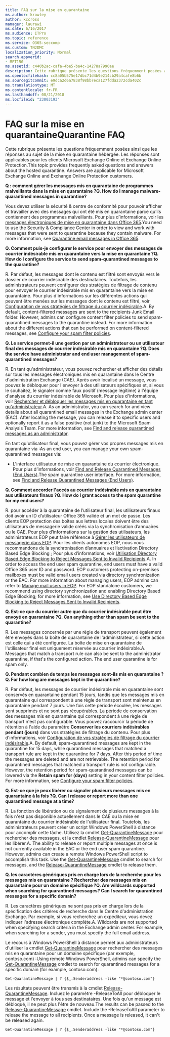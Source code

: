 ```yaml
---
title: FAQ sur la mise en quarantaine
ms.author: krowley
author: kccross
manager: laurawi
ms.date: 6/16/2017
ms.audience: ITPro
ms.topic: reference
ms.service: O365-seccomp
ms.custom: TN2DMC
localization_priority: Normal
search.appverid:
- MET150
ms.assetid: c440b2ac-cafa-4be5-ba4c-14278a7990ae
description: Cette rubrique présente les questions fréquemment posées ainsi que les réponses au sujet de la mise en quarantaine hébergée.
ms.openlocfilehash: cc8a05b575e17dbc71d4b9e214cb29a4cafe8b6b
ms.sourcegitcommit: e9dca2d6a7838f98bb7eca127fdda2372cda402c
ms.translationtype: MT
ms.contentlocale: fr-FR
ms.lasthandoff: 08/21/2018
ms.locfileid: "23003193"
---
```

# <a name="quarantine-faq"></a><span data-ttu-id="a4c4c-103">FAQ sur la mise en quarantaine</span><span class="sxs-lookup"><span data-stu-id="a4c4c-103">Quarantine FAQ</span></span>

<span data-ttu-id="a4c4c-p101">Cette rubrique présente les questions fréquemment posées ainsi que les réponses au sujet de la mise en quarantaine hébergée. Les réponses sont applicables pour les clients Microsoft Exchange Online et Exchange Online Protection.</span><span class="sxs-lookup"><span data-stu-id="a4c4c-p101">This topic provides frequently asked questions and answers about the hosted quarantine. Answers are applicable for Microsoft Exchange Online and Exchange Online Protection customers.</span></span>
  
 <span data-ttu-id="a4c4c-106">**Q : comment gérer les messages mis en quarantaine de programmes malveillants dans la mise en quarantaine ?**</span><span class="sxs-lookup"><span data-stu-id="a4c4c-106">**Q. How do I manage malware-quarantined messages in quarantine?**</span></span>
  
<span data-ttu-id="a4c4c-p102">Vous devez utiliser la sécurité &amp; centre de conformité pour pouvoir afficher et travailler avec des messages qui ont été mis en quarantaine parce qu’ils contiennent des programmes malveillants. Pour plus d’informations, voir les [messages électroniques de mise en quarantaine dans Office 365](https://support.office.com/article/Quarantine-email-messages-in-Office-365-4c234874-015e-4768-8495-98fcccfc639b).</span><span class="sxs-lookup"><span data-stu-id="a4c4c-p102">You need to use the Security &amp; Compliance Center in order to view and work with messages that were sent to quarantine because they contain malware. For more information, see [Quarantine email messages in Office 365](https://support.office.com/article/Quarantine-email-messages-in-Office-365-4c234874-015e-4768-8495-98fcccfc639b).</span></span>
  
 <span data-ttu-id="a4c4c-109">**Q. Comment puis-je configurer le service pour envoyer des messages de courrier indésirable mis en quarantaine vers la mise en quarantaine ?**</span><span class="sxs-lookup"><span data-stu-id="a4c4c-109">**Q. How do I configure the service to send spam-quarantined messages to the quarantine?**</span></span>
  
<span data-ttu-id="a4c4c-p103">R. Par défaut, les messages dont le contenu est filtré sont envoyés vers le dossier de courrier indésirable des destinataires. Toutefois, les administrateurs peuvent configurer des stratégies de filtrage de contenu pour envoyer le courrier indésirable mis en quarantaine vers la mise en quarantaine. Pour plus d'informations sur les différentes actions qui peuvent être menées sur les messages dont le contenu est filtré, voir [Configuration de vos stratégies de filtrage du courrier indésirable](configure-your-spam-filter-policies.md).</span><span class="sxs-lookup"><span data-stu-id="a4c4c-p103">A. By default, content-filtered messages are sent to the recipients Junk Email folder. However, admins can configure content filter policies to send spam-quarantined messages to the quarantine instead. For more information about the different actions that can be performed on content-filtered messages, see [Configure your spam filter policies](configure-your-spam-filter-policies.md).</span></span>
  
 <span data-ttu-id="a4c4c-114">**Q. Le service permet-il une gestion par un administrateur ou un utilisateur final des messages de courrier indésirable mis en quarantaine ?**</span><span class="sxs-lookup"><span data-stu-id="a4c4c-114">**Q. Does the service have administrator and end user management of spam-quarantined messages?**</span></span>
  
<span data-ttu-id="a4c4c-p104">R. En tant qu'administrateur, vous pouvez rechercher et afficher des détails sur tous les messages électroniques mis en quarantaine dans le Centre d'administration Exchange (CAE). Après avoir localisé un message, vous pouvez le débloquer pour l'envoyer à des utilisateurs spécifiques et, si vous le souhaitez, le signaler comme faux positif (message légitime) à l'équipe d'analyse du courrier indésirable de Microsoft. Pour plus d'informations, voir [Rechercher et débloquer les messages mis en quarantaine en tant qu'administrateur](find-and-release-quarantined-messages-as-an-administrator.md).</span><span class="sxs-lookup"><span data-stu-id="a4c4c-p104">A. As an administrator, you can search for and view details about all quarantined email messages in the Exchange admin center (EAC). After locating the message, you can release it to specific users and optionally report it as a false positive (not junk) to the Microsoft Spam Analysis Team. For more information, see [Find and release quarantined messages as an administrator](find-and-release-quarantined-messages-as-an-administrator.md).</span></span>
  
<span data-ttu-id="a4c4c-119">En tant qu'utilisateur final, vous pouvez gérer vos propres messages mis en quarantaine via :</span><span class="sxs-lookup"><span data-stu-id="a4c4c-119">As an end user, you can manage your own spam-quarantined messages via:</span></span> 
  
- <span data-ttu-id="a4c4c-p105">L'interface utilisateur de mise en quarantaine du courrier électronique. Pour plus d’informations, voir [Find and Release Quarantined Messages (End Users)](http://technet.microsoft.com/library/e439b560-827a-4807-abd3-6b861c1ff786.aspx).</span><span class="sxs-lookup"><span data-stu-id="a4c4c-p105">The spam quarantine user interface. For more information, see [Find and Release Quarantined Messages (End Users)](http://technet.microsoft.com/library/e439b560-827a-4807-abd3-6b861c1ff786.aspx).</span></span>
        
 <span data-ttu-id="a4c4c-122">**Q. Comment accorder l'accès au courrier indésirable mis en quarantaine aux utilisateurs finaux ?**</span><span class="sxs-lookup"><span data-stu-id="a4c4c-122">**Q. How do I grant access to the spam quarantine for my end users?**</span></span>
  
<span data-ttu-id="a4c4c-p106">R. pour accéder à la quarantaine de l’utilisateur final, les utilisateurs finaux doit avoir un ID d’utilisateur Office 365 valide et un mot de passe. Les clients EOP protection des boîtes aux lettres locales doivent être des utilisateurs de messagerie valide créés via la synchronisation d’annuaires ou le CAE. Pour plus d’informations sur la gestion des utilisateurs, les administrateurs EOP peut faire référence à [Gérer les utilisateurs de messagerie dans EOP](eop/manage-mail-users-in-eop.md). Pour les clients autonomes EOP, nous vous recommandons de la synchronisation d’annuaires et l’activation Directory Based Edge Blocking ; Pour plus d’informations, voir [Utilisation Directory Based Edge Blocking to Reject Messages Sent to Invalid Recipients](http://technet.microsoft.com/library/ca7b7416-92ed-40ad-abdb-695be46ea2e4.aspx).</span><span class="sxs-lookup"><span data-stu-id="a4c4c-p106">A. In order to access the end user spam quarantine, end users must have a valid Office 365 user ID and password. EOP customers protecting on-premises mailboxes must be valid email users created via directory synchronization or the EAC. For more information about managing users, EOP admins can refer to [Manage mail users in EOP](eop/manage-mail-users-in-eop.md). For EOP standalone customers, we recommend using directory synchronization and enabling Directory Based Edge Blocking; for more information, see [Use Directory Based Edge Blocking to Reject Messages Sent to Invalid Recipients](http://technet.microsoft.com/library/ca7b7416-92ed-40ad-abdb-695be46ea2e4.aspx).</span></span>
  
 <span data-ttu-id="a4c4c-128">**Q. Est-ce que du courrier autre que du courrier indésirable peut être envoyé en quarantaine ?**</span><span class="sxs-lookup"><span data-stu-id="a4c4c-128">**Q. Can anything other than spam be sent to the quarantine?**</span></span>
  
<span data-ttu-id="a4c4c-p107">R. Les messages concernés par une règle de transport peuvent également être envoyés dans la boîte de quarantaine de l'administrateur, si cette action est celle qui a été configurée. La boîte de mise en quarantaine de l'utilisateur final est uniquement réservée au courrier indésirable.</span><span class="sxs-lookup"><span data-stu-id="a4c4c-p107">A. Messages that match a transport rule can also be sent to the administrator quarantine, if that's the configured action. The end user quarantine is for spam only.</span></span>
  
 <span data-ttu-id="a4c4c-132">**Q. Pendant combien de temps les messages sont-ils mis en quarantaine ?**</span><span class="sxs-lookup"><span data-stu-id="a4c4c-132">**Q. For how long are messages kept in the quarantine?**</span></span>
  
<span data-ttu-id="a4c4c-p108">R. Par défaut, les messages de courrier indésirable mis en quarantaine sont conservés en quarantaine pendant 15 jours, tandis que les messages mis en quarantaine qui correspondent à une règle de transport sont maintenus en quarantaine pendant 7 jours. Une fois cette période écoulée, les messages sont supprimés et ne sont pas récupérables. La période de conservation des messages mis en quarantaine qui correspondent à une règle de transport n'est pas configurable. Vous pouvez raccourcir la période de rétention à l'aide du paramètre **Conserver les courriers indésirables pendant (jours)** dans vos stratégies de filtrage du contenu. Pour plus d'informations, voir [Configuration de vos stratégies de filtrage du courrier indésirable](configure-your-spam-filter-policies.md).</span><span class="sxs-lookup"><span data-stu-id="a4c4c-p108">A. By default, spam-quarantined messages are kept in the quarantine for 15 days, while quarantined messages that matched a transport rule are kept in the quarantine for 7 days. After this period of time the messages are deleted and are not retrievable. The retention period for quarantined messages that matched a transport rule is not configurable. However, the retention period for spam-quarantined messages can be lowered via the **Retain spam for (days)** setting in your content filter policies. For more information, see [Configure your spam filter policies](configure-your-spam-filter-policies.md).</span></span>
  
 <span data-ttu-id="a4c4c-139">**Q. Est-ce que je peux libérer ou signaler plusieurs messages mis en quarantaine à la fois ?**</span><span class="sxs-lookup"><span data-stu-id="a4c4c-139">**Q. Can I release or report more than one quarantined message at a time?**</span></span>
  
<span data-ttu-id="a4c4c-p109">R. La fonction de libération ou de signalement de plusieurs messages à la fois n'est pas disponible actuellement dans le CAE ou la mise en quarantaine du courrier indésirable de l'utilisateur final. Toutefois, les administrateurs peuvent créer un script Windows PowerShell à distance pour accomplir cette tâche. Utilisez la cmdlet [Get-QuarantineMessage](http://technet.microsoft.com/library/88026da1-8dbc-49e7-80e8-112a32773c34.aspx) pour rechercher des messages, et la cmdlet [Release-QuarantineMessage](http://technet.microsoft.com/library/4a3aa05c-238f-46f2-b8dd-b0e3c38eab3e.aspx) pour les libérer.</span><span class="sxs-lookup"><span data-stu-id="a4c4c-p109">A. The ability to release or report multiple messages at once is not currently available in the EAC or the end user spam quarantine. However, admins can create a remote Windows PowerShell script to accomplish this task. Use the [Get-QuarantineMessage](http://technet.microsoft.com/library/88026da1-8dbc-49e7-80e8-112a32773c34.aspx) cmdlet to search for messages, and the [Release-QuarantineMessage](http://technet.microsoft.com/library/4a3aa05c-238f-46f2-b8dd-b0e3c38eab3e.aspx) cmdlet to release them.</span></span> 
  
 <span data-ttu-id="a4c4c-144">**Q. les caractères génériques pris en charge lors de la recherche pour les messages mis en quarantaine ? Rechercher des messages mis en quarantaine pour un domaine spécifique ?**</span><span class="sxs-lookup"><span data-stu-id="a4c4c-144">**Q. Are wildcards supported when searching for quarantined messages? Can I search for quarantined messages for a specific domain?**</span></span>
  
<span data-ttu-id="a4c4c-p110">R. Les caractères génériques ne sont pas pris en charge lors de la spécification des critères de recherche dans le Centre d'administration Exchange. Par exemple, si vous recherchez un expéditeur, vous devez indiquer l'adresse électronique complète.</span><span class="sxs-lookup"><span data-stu-id="a4c4c-p110">A. Wildcards are not supported when specifying search criteria in the Exchange admin center. For example, when searching for a sender, you must specify the full email address.</span></span>
  
<span data-ttu-id="a4c4c-148">Le recours à Windows PowerShell à distance permet aux administrateurs d'utiliser la cmdlet [Get-QuarantineMessage](http://technet.microsoft.com/library/88026da1-8dbc-49e7-80e8-112a32773c34.aspx) pour rechercher des messages mis en quarantaine pour un domaine spécifique (par exemple, contoso.com) :</span><span class="sxs-lookup"><span data-stu-id="a4c4c-148">Using remote Windows PowerShell, admins can specify the [Get-QuarantineMessage](http://technet.microsoft.com/library/88026da1-8dbc-49e7-80e8-112a32773c34.aspx) cmdlet to search for quarantined messages for a specific domain (for example, contoso.com):</span></span> 
  
```
Get-QuarantineMessage | ? {$_.Senderaddress -like "*@contoso.com"}
```

<span data-ttu-id="a4c4c-p111">Les résultats peuvent être transmis à la cmdlet [Release-QuarantineMessage](http://technet.microsoft.com/library/4a3aa05c-238f-46f2-b8dd-b0e3c38eab3e.aspx). Incluez le paramètre -ReleaseToAll pour débloquer le message et l'envoyer à tous ses destinataires. Une fois qu'un message est débloqué, il ne peut plus l'être de nouveau.</span><span class="sxs-lookup"><span data-stu-id="a4c4c-p111">The results can be passed to the [Release-QuarantineMessage](http://technet.microsoft.com/library/4a3aa05c-238f-46f2-b8dd-b0e3c38eab3e.aspx) cmdlet. Include the -ReleaseToAll parameter to release the message to all recipients. Once a message is released, it can't be released again.</span></span> 
  
```
Get-QuarantineMessage | ? {$_.Senderaddress -like "*@contoso.com"}
```


